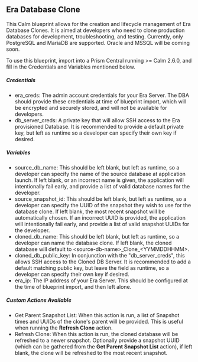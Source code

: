 ## Era Database Clone
This Calm blueprint allows for the creation and lifecycle management of Era Database Clones.  It is aimed at developers who need to clone production databases for development, troubleshooting, and testing.  Currently, only PostgreSQL and MariaDB are supported.  Oracle and MSSQL will be coming soon.

To use this blueprint, import into a Prism Central running >= Calm 2.6.0, and fill in the Credentials and Variables mentioned below.

##### Credentials
* era_creds: The admin account credentials for your Era Server.  The DBA should provide these credentials at time of blueprint import, which will be encrypted and securely stored, and will not be available for developers.
* db_server_creds: A private key that will allow SSH access to the Era provisioned Database.  It is recommended to provide a default private key, but left as runtime so a developer can specify their own key if desired.

##### Variables
* source_db_name: This should be left blank, but left as runtime, so a developer can specify the name of the source database at application launch.  If left blank, or an incorrect name is given, the application will intentionally fail early, and provide a list of valid database names for the developer.
* source_snapshot_id: This should be left blank, but left as runtime, so a developer can specify the UUID of the snapshot they wish to use for the database clone.  If left blank, the most recent snapshot will be automatically chosen.  If an incorrect UUID is provided, the application will intentionally fail early, and provide a list of valid snapshot UUIDs for the developer.
* cloned_db_name: This should be left blank, but left as runtime, so a developer can name the database clone.  If left blank, the cloned database will default to \<source-db-name>\_Clone\_\<YYMMDDHHMM>.
* cloned_db_public_key: In conjunction with the "db_server_creds", this allows SSH access to the Cloned DB Server.  It is recommended to add a default matching public key, but leave the field as runtime, so a developer can specify their own key if desired.
* era_ip: The IP address of your Era Server.  This should be configured at the time of blueprint import, and then left alone.

##### Custom Actions Available
* Get Parent Snapshot List: When this action is run, a list of Snapshot times and UUIDs of the clone's parent will be provided.  This is useful when running the **Refresh Clone** action.
* Refresh Clone: When this action is run, the cloned database will be refreshed to a newer snapshot.  Optionally provide a snapshot UUID (which can be gathered from the **Get Parent Snapshot List** action), if left blank, the clone will be refreshed to the most recent snapshot.
